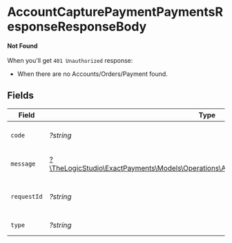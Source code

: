 # AccountCapturePaymentPaymentsResponseResponseBody

**Not Found**\
\
When you'll get `401 Unauthorized` response:
- When there are no Accounts/Orders/Payment found.



## Fields

| Field                                                                                                                                                    | Type                                                                                                                                                     | Required                                                                                                                                                 | Description                                                                                                                                              | Example                                                                                                                                                  |
| -------------------------------------------------------------------------------------------------------------------------------------------------------- | -------------------------------------------------------------------------------------------------------------------------------------------------------- | -------------------------------------------------------------------------------------------------------------------------------------------------------- | -------------------------------------------------------------------------------------------------------------------------------------------------------- | -------------------------------------------------------------------------------------------------------------------------------------------------------- |
| `code`                                                                                                                                                   | *?string*                                                                                                                                                | :heavy_minus_sign:                                                                                                                                       | Code of the api error.                                                                                                                                   | payments-not-found-error                                                                                                                                 |
| `message`                                                                                                                                                | [?\TheLogicStudio\ExactPayments\Models\Operations\AccountCapturePaymentPaymentsMessage](../../models/operations/AccountCapturePaymentPaymentsMessage.md) | :heavy_minus_sign:                                                                                                                                       | Message explaining the error.                                                                                                                            | No account found.                                                                                                                                        |
| `requestId`                                                                                                                                              | *?string*                                                                                                                                                | :heavy_minus_sign:                                                                                                                                       | Request identifier in UUID format.                                                                                                                       | bcc78633-cd09-4e7d-8f3b-d593fdc1439c                                                                                                                     |
| `type`                                                                                                                                                   | *?string*                                                                                                                                                | :heavy_minus_sign:                                                                                                                                       | Type of the error.                                                                                                                                       | resource-not-found-error                                                                                                                                 |